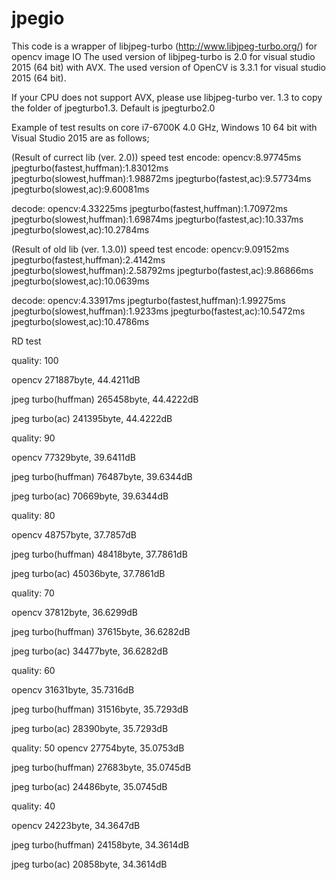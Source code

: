 jpegio
======

This code is a wrapper of libjpeg-turbo (http://www.libjpeg-turbo.org/) for opencv image IO
The used version of libjpeg-turbo is 2.0 for visual studio 2015 (64 bit) with AVX.
The used version of OpenCV is 3.3.1 for visual studio 2015 (64 bit).

If your CPU does not support AVX, please use libjpeg-turbo ver. 1.3 to copy the folder of jpegturbo1.3.
Default is jpegturbo2.0

Example of test results on core i7-6700K 4.0 GHz, Windows 10 64 bit with Visual Studio 2015 are as follows;

(Result of currect lib (ver. 2.0))
speed test
encode:
opencv:8.97745ms
jpegturbo(fastest,huffman):1.83012ms
jpegturbo(slowest,huffman):1.98872ms
jpegturbo(fastest,ac):9.57734ms
jpegturbo(slowest,ac):9.60081ms

decode:
opencv:4.33225ms
jpegturbo(fastest,huffman):1.70972ms
jpegturbo(slowest,huffman):1.69874ms
jpegturbo(fastest,ac):10.337ms
jpegturbo(slowest,ac):10.2784ms

(Result of old lib (ver. 1.3.0))
speed test
encode:
opencv:9.09152ms
jpegturbo(fastest,huffman):2.4142ms
jpegturbo(slowest,huffman):2.58792ms
jpegturbo(fastest,ac):9.86866ms
jpegturbo(slowest,ac):10.0639ms

decode:
opencv:4.33917ms
jpegturbo(fastest,huffman):1.99275ms
jpegturbo(slowest,huffman):1.9233ms
jpegturbo(fastest,ac):10.5472ms
jpegturbo(slowest,ac):10.4786ms

RD test

quality: 100

opencv              271887byte, 44.4211dB

jpeg turbo(huffman) 265458byte, 44.4222dB

jpeg turbo(ac)      241395byte, 44.4222dB

quality: 90

opencv              77329byte, 39.6411dB

jpeg turbo(huffman) 76487byte, 39.6344dB

jpeg turbo(ac)      70669byte, 39.6344dB


quality: 80

opencv              48757byte, 37.7857dB

jpeg turbo(huffman) 48418byte, 37.7861dB

jpeg turbo(ac)      45036byte, 37.7861dB


quality: 70

opencv              37812byte, 36.6299dB

jpeg turbo(huffman) 37615byte, 36.6282dB

jpeg turbo(ac)      34477byte, 36.6282dB


quality: 60

opencv              31631byte, 35.7316dB

jpeg turbo(huffman) 31516byte, 35.7293dB

jpeg turbo(ac)      28390byte, 35.7293dB


quality: 50
opencv              27754byte, 35.0753dB

jpeg turbo(huffman) 27683byte, 35.0745dB

jpeg turbo(ac)      24486byte, 35.0745dB

quality: 40

opencv              24223byte, 34.3647dB

jpeg turbo(huffman) 24158byte, 34.3614dB

jpeg turbo(ac)      20858byte, 34.3614dB


